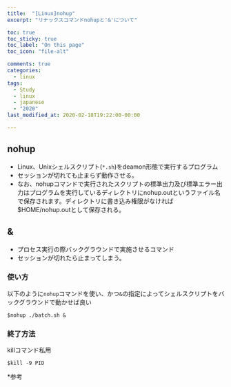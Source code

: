 ```yaml
---
title:  "[Linux]nohup"
excerpt: "リナックスコマンドnohupと'&'について"

toc: true
toc_sticky: true
toc_label: "On this page"
toc_icon: "file-alt"

comments: true
categories:
  - linux
tags:
  - Study
  - linux
  - japanese
  - "2020"
last_modified_at: 2020-02-18T19:22:00-00:00

---
```


## nohup

* Linux、Unixシェルスクリプト(`*.sh`)をdeamon形態で実行するプログラム
* セッションが切れても止まらず動作させる。
* なお、nohupコマンドで実行されたスクリプトの標準出力及び標準エラー出力はプログラムを実行しているディレクトリにnohup.outというファイル名で保存されます。ディレクトリに書き込み権限がなければ$HOME/nohup.outとして保存される。

## &

* プロセス実行の際バックグラウンドで実施させるコマンド
* セッションが切れたら止まってしまう。

### 使い方

以下のように`nohup`コマンドを使い、かつ`&`の指定によってシェルスクリプトをバックグラウンドで動かせば良い

```
$nohup ./batch.sh &
```

### 終了方法

killコマンド私用

```
$kill -9 PID
```

*参考
